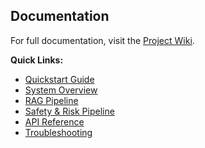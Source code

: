 ## Documentation

For full documentation, visit the [Project Wiki](https://github.com/aiavatarchatbot-404FoundPath/Deco/wiki).

**Quick Links:**
- [Quickstart Guide](https://github.com/aiavatarchatbot-404FoundPath/Deco/wiki/Quickstart)
- [System Overview](https://github.com/aiavatarchatbot-404FoundPath/Deco/wiki/System-Overview)
- [RAG Pipeline](https://github.com/aiavatarchatbot-404FoundPath/Deco/wiki/RAG-Pipeline)
- [Safety & Risk Pipeline](https://github.com/aiavatarchatbot-404FoundPath/Deco/wiki/Safety-and-Risk-Pipeline)
- [API Reference](https://github.com/aiavatarchatbot-404FoundPath/Deco/wiki/API-Chat)
- [Troubleshooting](https://github.com/aiavatarchatbot-404FoundPath/Deco/wiki/Troubleshooting)
